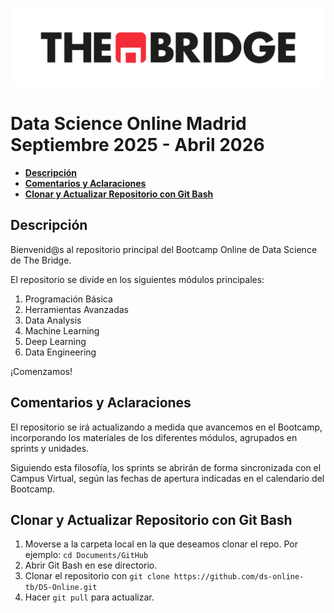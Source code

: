 ![LogoTB](logo.png)

# **Data Science Online Madrid Septiembre 2025 - Abril 2026**
  - [**Descripción**](#descripción)
  - [**Comentarios y Aclaraciones**](#comentarios-y-aclaraciones)
  - [**Clonar y Actualizar Repositorio con Git Bash**](#clonar-y-actualizar-repositorio-con-Git-Bash)

**Descripción**
---

Bienvenid@s al repositorio principal del Bootcamp Online de Data Science de The Bridge.

El repositorio se divide en los siguientes módulos principales:

1. Programación Básica
2. Herramientas Avanzadas
3. Data Analysis
4. Machine Learning
5. Deep Learning
6. Data Engineering

¡Comenzamos!

**Comentarios y Aclaraciones**
---

El repositorio se irá actualizando a medida que avancemos en el Bootcamp, incorporando los materiales de los diferentes módulos, agrupados en sprints y unidades.  

Siguiendo esta filosofía, los sprints se abrirán de forma sincronizada con el Campus Virtual, según las fechas de apertura indicadas en el calendario del Bootcamp.

**Clonar y Actualizar Repositorio con Git Bash**
---

1. Moverse a la carpeta local en la que deseamos clonar el repo. Por ejemplo: 
`
cd Documents/GitHub
`
2. Abrir Git Bash en ese directorio.
3. Clonar el repositorio con
`
git clone https://github.com/ds-online-tb/DS-Online.git
`
4. Hacer `git pull` para actualizar.


